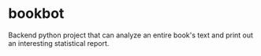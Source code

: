 # bookbot
Backend python project that can analyze an entire book's text and print out an interesting statistical report.
